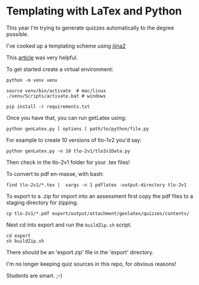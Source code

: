 # Templating with LaTex and Python

This year I'm trying to generate quizzes automatically to the degree possible.

I've cooked up a templating scheme using [jijna2](https://jinja.palletsprojects.com/en/2.11.x/)

This [article](http://eosrei.net/articles/2015/11/latex-templates-python-and-jinja2-generate-pdfs) was very helpful.

To get started create a virtual environment:

    python -m venv venv

    source venv/bin/activate  # mac/linux
    ./venv/Scripts/activate.bat # windows

    pip install -r requirements.txt

Once you have that, you can run getLatex using:

    python genLatex.py [ options ] path/to/python/file.py

For example to create 10 versions of tlo-1v2 you'd say:

    python genLatex.py -n 10 tlo-2v1/tlo2v1Data.py

Then check in the tlo-2v1 folder for your .tex files!

To convert to pdf en-masse, with bash:

    find tlo-2v1/*.tex |  xargs -n 1 pdflatex -output-directory tlo-2v1

To export to a .zip for import into an assessment first copy the pdf files to 
a staging directory for zipping.

    cp tlo-2v1/*.pdf export/output/attachment/genlatex/quizzes/contents/
    
Next cd into export and run the `buildZip.sh` script.

    cd export
    sh buildZip.sh
    
There should be an 'export.zip' file in the 'export' directory.

I'm no longer keeping quiz sources in this repo, for obvious reasons!

Students are smart. ;-)




